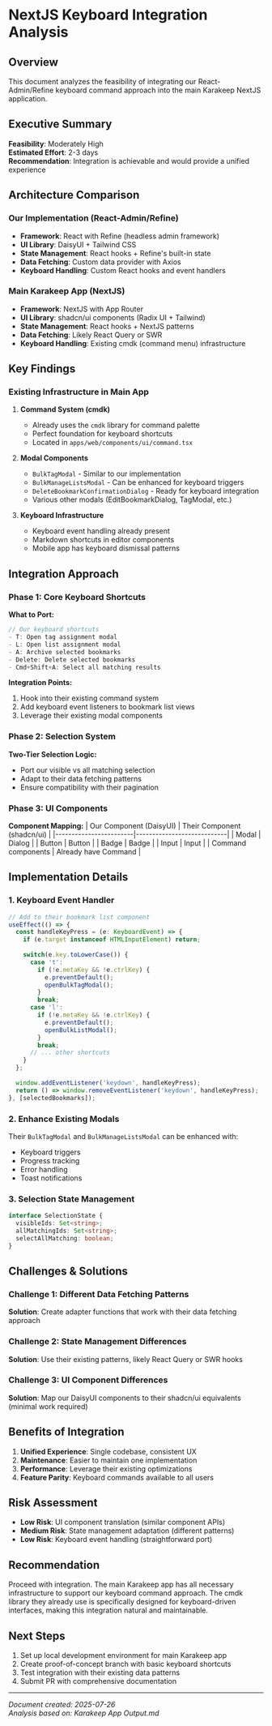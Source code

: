 # NextJS Keyboard Integration Analysis

## Overview

This document analyzes the feasibility of integrating our React-Admin/Refine keyboard command approach into the main Karakeep NextJS application.

## Executive Summary

**Feasibility**: Moderately High  
**Estimated Effort**: 2-3 days  
**Recommendation**: Integration is achievable and would provide a unified experience

## Architecture Comparison

### Our Implementation (React-Admin/Refine)
- **Framework**: React with Refine (headless admin framework)
- **UI Library**: DaisyUI + Tailwind CSS
- **State Management**: React hooks + Refine's built-in state
- **Data Fetching**: Custom data provider with Axios
- **Keyboard Handling**: Custom React hooks and event handlers

### Main Karakeep App (NextJS)
- **Framework**: NextJS with App Router
- **UI Library**: shadcn/ui components (Radix UI + Tailwind)
- **State Management**: React hooks + NextJS patterns
- **Data Fetching**: Likely React Query or SWR
- **Keyboard Handling**: Existing cmdk (command menu) infrastructure

## Key Findings

### Existing Infrastructure in Main App

1. **Command System (cmdk)**
   - Already uses the `cmdk` library for command palette
   - Perfect foundation for keyboard shortcuts
   - Located in `apps/web/components/ui/command.tsx`

2. **Modal Components**
   - `BulkTagModal` - Similar to our implementation
   - `BulkManageListsModal` - Can be enhanced for keyboard triggers
   - `DeleteBookmarkConfirmationDialog` - Ready for keyboard integration
   - Various other modals (EditBookmarkDialog, TagModal, etc.)

3. **Keyboard Infrastructure**
   - Keyboard event handling already present
   - Markdown shortcuts in editor components
   - Mobile app has keyboard dismissal patterns

## Integration Approach

### Phase 1: Core Keyboard Shortcuts

**What to Port:**
```typescript
// Our keyboard shortcuts
- T: Open tag assignment modal
- L: Open list assignment modal  
- A: Archive selected bookmarks
- Delete: Delete selected bookmarks
- Cmd+Shift+A: Select all matching results
```

**Integration Points:**
1. Hook into their existing command system
2. Add keyboard event listeners to bookmark list views
3. Leverage their existing modal components

### Phase 2: Selection System

**Two-Tier Selection Logic:**
- Port our visible vs all matching selection
- Adapt to their data fetching patterns
- Ensure compatibility with their pagination

### Phase 3: UI Components

**Component Mapping:**
| Our Component (DaisyUI) | Their Component (shadcn/ui) |
|------------------------|----------------------------|
| Modal | Dialog |
| Button | Button |
| Badge | Badge |
| Input | Input |
| Command components | Already have Command |

## Implementation Details

### 1. Keyboard Event Handler

```typescript
// Add to their bookmark list component
useEffect(() => {
  const handleKeyPress = (e: KeyboardEvent) => {
    if (e.target instanceof HTMLInputElement) return;
    
    switch(e.key.toLowerCase()) {
      case 't':
        if (!e.metaKey && !e.ctrlKey) {
          e.preventDefault();
          openBulkTagModal();
        }
        break;
      case 'l':
        if (!e.metaKey && !e.ctrlKey) {
          e.preventDefault();
          openBulkListModal();
        }
        break;
      // ... other shortcuts
    }
  };
  
  window.addEventListener('keydown', handleKeyPress);
  return () => window.removeEventListener('keydown', handleKeyPress);
}, [selectedBookmarks]);
```

### 2. Enhance Existing Modals

Their `BulkTagModal` and `BulkManageListsModal` can be enhanced with:
- Keyboard triggers
- Progress tracking
- Error handling
- Toast notifications

### 3. Selection State Management

```typescript
interface SelectionState {
  visibleIds: Set<string>;
  allMatchingIds: Set<string>;
  selectAllMatching: boolean;
}
```

## Challenges & Solutions

### Challenge 1: Different Data Fetching Patterns
**Solution**: Create adapter functions that work with their data fetching approach

### Challenge 2: State Management Differences  
**Solution**: Use their existing patterns, likely React Query or SWR hooks

### Challenge 3: UI Component Differences
**Solution**: Map our DaisyUI components to their shadcn/ui equivalents (minimal work required)

## Benefits of Integration

1. **Unified Experience**: Single codebase, consistent UX
2. **Maintenance**: Easier to maintain one implementation
3. **Performance**: Leverage their existing optimizations
4. **Feature Parity**: Keyboard commands available to all users

## Risk Assessment

- **Low Risk**: UI component translation (similar component APIs)
- **Medium Risk**: State management adaptation (different patterns)
- **Low Risk**: Keyboard event handling (straightforward port)

## Recommendation

Proceed with integration. The main Karakeep app has all necessary infrastructure to support our keyboard command approach. The cmdk library they already use is specifically designed for keyboard-driven interfaces, making this integration natural and maintainable.

## Next Steps

1. Set up local development environment for main Karakeep app
2. Create proof-of-concept branch with basic keyboard shortcuts
3. Test integration with their existing data patterns
4. Submit PR with comprehensive documentation

---

*Document created: 2025-07-26*  
*Analysis based on: Karakeep App Output.md*